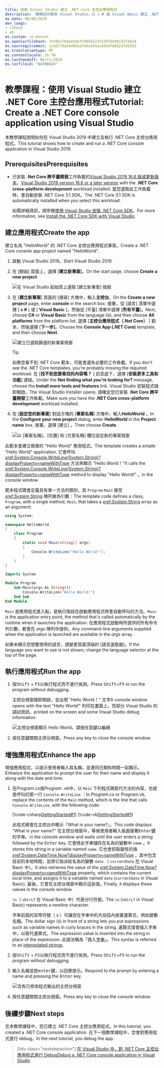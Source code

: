 ```yaml
---
title: 使用 Visual Studio 建立 .NET Core 主控台應用程式
description: '瞭解如何使用 Visual Studio，以 c # 或 Visual Basic 建立 .NET Core 主控台應用程式。'
ms.date: 06/08/2020
dev_langs:
- csharp
- vb
ms.custom: vs-dotnet
ms.openlocfilehash: 7ef8e17b8a42defc0858123332976d30c83f20c8
ms.sourcegitcommit: 1cbd77da54405ea7dba343ac0334fb03237d25d2
ms.translationtype: MT
ms.contentlocale: zh-TW
ms.lasthandoff: 06/11/2020
ms.locfileid: "84700428"
---
```

# <a name="tutorial-create-a-net-core-console-application-using-visual-studio"></a><span data-ttu-id="3641d-103">教學課程：使用 Visual Studio 建立 .NET Core 主控台應用程式</span><span class="sxs-lookup"><span data-stu-id="3641d-103">Tutorial: Create a .NET Core console application using Visual Studio</span></span>

<span data-ttu-id="3641d-104">本教學課程說明如何在 Visual Studio 2019 中建立及執行 .NET Core 主控台應用程式。</span><span class="sxs-lookup"><span data-stu-id="3641d-104">This tutorial shows how to create and run a .NET Core console application in Visual Studio 2019.</span></span>

## <a name="prerequisites"></a><span data-ttu-id="3641d-105">Prerequisites</span><span class="sxs-lookup"><span data-stu-id="3641d-105">Prerequisites</span></span>

- <span data-ttu-id="3641d-106">已安裝 **.Net Core 跨平臺開發**工作負載的[Visual Studio 2019 16.6 版或更新版本](https://visualstudio.microsoft.com/downloads/?utm_medium=microsoft&utm_source=docs.microsoft.com&utm_campaign=inline+link&utm_content=download+vs2019)。</span><span class="sxs-lookup"><span data-stu-id="3641d-106">[Visual Studio 2019 version 16.6 or a later version](https://visualstudio.microsoft.com/downloads/?utm_medium=microsoft&utm_source=docs.microsoft.com&utm_campaign=inline+link&utm_content=download+vs2019) with the **.NET Core cross-platform development** workload installed.</span></span> <span data-ttu-id="3641d-107">當您選取此工作負載時，會自動安裝 .NET Core 3.1 SDK。</span><span class="sxs-lookup"><span data-stu-id="3641d-107">The .NET Core 3.1 SDK is automatically installed when you select this workload.</span></span>

  <span data-ttu-id="3641d-108">如需詳細資訊，請參閱[使用 Visual Studio 安裝 .NET Core SDK](../install/sdk.md?pivots=os-windows#install-with-visual-studio)。</span><span class="sxs-lookup"><span data-stu-id="3641d-108">For more information, see [Install the .NET Core SDK with Visual Studio](../install/sdk.md?pivots=os-windows#install-with-visual-studio).</span></span>

## <a name="create-the-app"></a><span data-ttu-id="3641d-109">建立應用程式</span><span class="sxs-lookup"><span data-stu-id="3641d-109">Create the app</span></span>

<span data-ttu-id="3641d-110">建立名為 "HelloWorld" 的 .NET Core 主控台應用程式專案。</span><span class="sxs-lookup"><span data-stu-id="3641d-110">Create a .NET Core console app project named "HelloWorld".</span></span>

1. <span data-ttu-id="3641d-111">啟動 Visual Studio 2019。</span><span class="sxs-lookup"><span data-stu-id="3641d-111">Start Visual Studio 2019.</span></span>

1. <span data-ttu-id="3641d-112">在 [開始] 頁面上，選擇 [**建立新專案**]。</span><span class="sxs-lookup"><span data-stu-id="3641d-112">On the start page, choose **Create a new project**.</span></span>

   ![在 Visual Studio 起始頁上選取 [建立新專案] 按鈕](./media/with-visual-studio/start-window.png)

1. <span data-ttu-id="3641d-114">在 [**建立新專案**] 頁面的 [搜尋] 方塊中，輸入**主控台**。</span><span class="sxs-lookup"><span data-stu-id="3641d-114">On the **Create a new project** page, enter **console** in the search box.</span></span> <span data-ttu-id="3641d-115">接著，從 [語言] 清單中選擇 [ **c #** ] 或 [ **Visual Basic** ]，然後從 [平臺] 清單中選擇 [**所有平臺**]。</span><span class="sxs-lookup"><span data-stu-id="3641d-115">Next, choose **C#** or **Visual Basic** from the language list, and then choose **All platforms** from the platform list.</span></span> <span data-ttu-id="3641d-116">選擇 [**主控台應用程式（.Net Core）** ] 範本，然後選擇 [**下一步]**。</span><span class="sxs-lookup"><span data-stu-id="3641d-116">Choose the **Console App (.NET Core)** template, and then choose **Next**.</span></span>

   ![建立已選取篩選的新專案視窗](./media/with-visual-studio/create-new-project.png)

   > [!TIP]
   > <span data-ttu-id="3641d-118">如果您看不到 .NET Core 範本，可能會遺失必要的工作負載。</span><span class="sxs-lookup"><span data-stu-id="3641d-118">If you don't see the .NET Core templates, you're probably missing the required workload.</span></span> <span data-ttu-id="3641d-119">在 [**找不到您要尋找的內容嗎？** ] 訊息底下，選擇 [**安裝更多工具和功能**] 連結。</span><span class="sxs-lookup"><span data-stu-id="3641d-119">Under the **Not finding what you're looking for?** message, choose the **Install more tools and features** link.</span></span> <span data-ttu-id="3641d-120">Visual Studio 安裝程式隨即開啟。</span><span class="sxs-lookup"><span data-stu-id="3641d-120">The Visual Studio Installer opens.</span></span> <span data-ttu-id="3641d-121">請確定您已安裝 **.Net Core 跨平臺開發**工作負載。</span><span class="sxs-lookup"><span data-stu-id="3641d-121">Make sure you have the **.NET Core cross-platform development** workload installed.</span></span>

1. <span data-ttu-id="3641d-122">在 [**設定您的新專案**] 對話方塊的 [**專案名稱**] 方塊中，輸入**HelloWorld** 。</span><span class="sxs-lookup"><span data-stu-id="3641d-122">In the **Configure your new project** dialog,  enter **HelloWorld** in the **Project name** box.</span></span> <span data-ttu-id="3641d-123">接著，選擇 [建立]  。</span><span class="sxs-lookup"><span data-stu-id="3641d-123">Then choose **Create**.</span></span>

   ![以 [專案名稱]、[位置] 和 [方案名稱] 欄位設定新的專案視窗](./media/with-visual-studio/configure-new-project.png)

<span data-ttu-id="3641d-125">此範本會建立簡單的 "Hello World" 應用程式。</span><span class="sxs-lookup"><span data-stu-id="3641d-125">The template creates a simple "Hello World" application.</span></span> <span data-ttu-id="3641d-126">它會呼叫 <xref:System.Console.WriteLine(System.String)?displayProperty=nameWithType> 方法來顯示 "Hello World！"</span><span class="sxs-lookup"><span data-stu-id="3641d-126">It calls the <xref:System.Console.WriteLine(System.String)?displayProperty=nameWithType> method to display "Hello World!"</span></span> <span data-ttu-id="3641d-127">。</span><span class="sxs-lookup"><span data-stu-id="3641d-127">in the console window.</span></span>

<span data-ttu-id="3641d-128">範本程式碼會定義具有單一方法的類別，其 `Program` `Main` 接受 <xref:System.String> 陣列做為引數：</span><span class="sxs-lookup"><span data-stu-id="3641d-128">The template code defines a class, `Program`, with a single method, `Main`, that takes a <xref:System.String> array as an argument:</span></span>

```csharp
using System;

namespace HelloWorld
{
    class Program
    {
        static void Main(string[] args)
        {
            Console.WriteLine("Hello World!");
        }
    }
}
```

```vb
Imports System

Module Program
    Sub Main(args As String())
        Console.WriteLine("Hello World!")
    End Sub
End Module
```

<span data-ttu-id="3641d-129">`Main` 是應用程式進入點，是執行階段在啟動應用程式時會自動呼叫的方法。</span><span class="sxs-lookup"><span data-stu-id="3641d-129">`Main` is the application entry point, the method that's called automatically by the runtime when it launches the application.</span></span> <span data-ttu-id="3641d-130">在應用程式啟動時所提供的所有命令列引數，都會在 *args* 陣列中提供。</span><span class="sxs-lookup"><span data-stu-id="3641d-130">Any command-line arguments supplied when the application is launched are available in the *args* array.</span></span>

<span data-ttu-id="3641d-131">如果未顯示您想要使用的語言，請變更頁面頂端的 [語言選取器]。</span><span class="sxs-lookup"><span data-stu-id="3641d-131">If the language you want to use is not shown, change the language selector at the top of the page.</span></span>

## <a name="run-the-app"></a><span data-ttu-id="3641d-132">執行應用程式</span><span class="sxs-lookup"><span data-stu-id="3641d-132">Run the app</span></span>

1. <span data-ttu-id="3641d-133">按<kbd>Shift</kbd> + <kbd>F5</kbd>以執行程式而不進行偵測。</span><span class="sxs-lookup"><span data-stu-id="3641d-133">Press <kbd>Shift</kbd>+<kbd>F5</kbd> to run the program without debugging.</span></span>

   <span data-ttu-id="3641d-134">主控台視窗隨即開啟，並出現 "Hello World！" 文字</span><span class="sxs-lookup"><span data-stu-id="3641d-134">A console window opens with the text "Hello World!"</span></span> <span data-ttu-id="3641d-135">列印在畫面上，而部分 Visual Studio 的調試資訊。</span><span class="sxs-lookup"><span data-stu-id="3641d-135">printed on the screen and some Visual Studio debug information.</span></span>

   ![主控台視窗顯示 Hello World，請按任意鍵以繼續](./media/with-visual-studio/hello-world-console.png)

1. <span data-ttu-id="3641d-137">按任意鍵關閉主控台視窗。</span><span class="sxs-lookup"><span data-stu-id="3641d-137">Press any key to close the console window.</span></span>

## <a name="enhance-the-app"></a><span data-ttu-id="3641d-138">增強應用程式</span><span class="sxs-lookup"><span data-stu-id="3641d-138">Enhance the app</span></span>

<span data-ttu-id="3641d-139">增強應用程式，以提示使用者輸入其名稱，並連同日期和時間一起顯示。</span><span class="sxs-lookup"><span data-stu-id="3641d-139">Enhance the application to prompt the user for their name and display it along with the date and time.</span></span>

1. <span data-ttu-id="3641d-140">在*Program.cs*或*Program .vb*中，以 `Main` 下列程式碼取代方法的內容，也就是呼叫的那一行 `Console.WriteLine` ：</span><span class="sxs-lookup"><span data-stu-id="3641d-140">In *Program.cs* or *Program.vb*, replace the contents of the `Main` method, which is the line that calls `Console.WriteLine`, with the following code:</span></span>

   [!code-csharp[GettingStarted#1](./snippets/with-visual-studio/csharp/Program.cs#1)]
   [!code-vb[GettingStarted#1](./snippets/with-visual-studio/vb/Program.vb#1)]

   <span data-ttu-id="3641d-141">此程式碼會在主控台中顯示「What is your name?」，</span><span class="sxs-lookup"><span data-stu-id="3641d-141">This code displays "What is your name?"</span></span> <span data-ttu-id="3641d-142">在主控台視窗中，等候使用者輸入後面接著<kbd>Enter</kbd>鍵的字串。</span><span class="sxs-lookup"><span data-stu-id="3641d-142">in the console window and waits until the user enters a string followed by the <kbd>Enter</kbd> key.</span></span> <span data-ttu-id="3641d-143">它會將此字串儲存在名為的變數中 `name` 。</span><span class="sxs-lookup"><span data-stu-id="3641d-143">It stores this string in a variable named `name`.</span></span> <span data-ttu-id="3641d-144">它也會抓取屬性的值 <xref:System.DateTime.Now?displayProperty=nameWithType> ，其中包含目前的本地時間，並將它指派給名為的變數 `date` （ `currentDate` 在 Visual Basic 中）。</span><span class="sxs-lookup"><span data-stu-id="3641d-144">It also retrieves the value of the <xref:System.DateTime.Now?displayProperty=nameWithType> property, which contains the current local time, and assigns it to a variable named `date` (`currentDate` in Visual Basic).</span></span> <span data-ttu-id="3641d-145">最後，它會在主控台視窗中顯示這些值。</span><span class="sxs-lookup"><span data-stu-id="3641d-145">Finally, it displays these values in the console window.</span></span>

   <span data-ttu-id="3641d-146">`\n`（ `vbCrLf` 在 Visual Basic 中）代表分行符號。</span><span class="sxs-lookup"><span data-stu-id="3641d-146">The `\n` (`vbCrLf` in Visual Basic) represents a newline character.</span></span>

   <span data-ttu-id="3641d-147">字串前面的貨幣符號（ `$` ）可讓您在字串中的大括弧內放置運算式，例如變數名稱。</span><span class="sxs-lookup"><span data-stu-id="3641d-147">The dollar sign (`$`) in front of a string lets you put expressions such as variable names in curly braces in the string.</span></span> <span data-ttu-id="3641d-148">運算式值會插入字串中，以取代運算式。</span><span class="sxs-lookup"><span data-stu-id="3641d-148">The expression value is inserted into the string in place of the expression.</span></span> <span data-ttu-id="3641d-149">此語法稱為「插入[字串](../../csharp/language-reference/tokens/interpolated.md)」。</span><span class="sxs-lookup"><span data-stu-id="3641d-149">This syntax is referred to as [interpolated strings](../../csharp/language-reference/tokens/interpolated.md).</span></span>

1. <span data-ttu-id="3641d-150">按<kbd>Shift</kbd> + <kbd>F5</kbd>以執行程式而不進行偵測。</span><span class="sxs-lookup"><span data-stu-id="3641d-150">Press <kbd>Shift</kbd>+<kbd>F5</kbd> to run the program without debugging.</span></span>

1. <span data-ttu-id="3641d-151">輸入名稱並按<kbd>enter</kbd>鍵，以回應提示。</span><span class="sxs-lookup"><span data-stu-id="3641d-151">Respond to the prompt by entering a name and pressing the <kbd>Enter</kbd> key.</span></span>

   ![含有已修改程式輸出的主控台視窗](./media/with-visual-studio/hello-world-update.png)

1. <span data-ttu-id="3641d-153">按任意鍵關閉主控台視窗。</span><span class="sxs-lookup"><span data-stu-id="3641d-153">Press any key to close the console window.</span></span>

## <a name="next-steps"></a><span data-ttu-id="3641d-154">後續步驟</span><span class="sxs-lookup"><span data-stu-id="3641d-154">Next steps</span></span>

<span data-ttu-id="3641d-155">在本教學課程中，您已建立 .NET Core 主控台應用程式。</span><span class="sxs-lookup"><span data-stu-id="3641d-155">In this tutorial, you created a .NET Core console application.</span></span> <span data-ttu-id="3641d-156">在下一個教學課程中，您會對應用程式進行 debug。</span><span class="sxs-lookup"><span data-stu-id="3641d-156">In the next tutorial, you debug the app.</span></span>

> [!div class="nextstepaction"]
> [<span data-ttu-id="3641d-157">在 Visual Studio 中，對 .NET Core 主控台應用程式進行 Debug</span><span class="sxs-lookup"><span data-stu-id="3641d-157">Debug a .NET Core console application in Visual Studio</span></span>](debugging-with-visual-studio.md)
